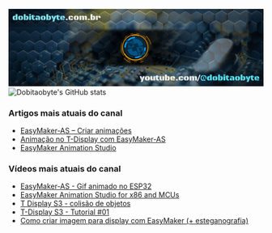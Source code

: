 ![Welcome to Do bit Ao Byte](./dobitaobyte-github.jpg)
![Dobitaobyte's GitHub stats](https://github-readme-stats.vercel.app/api?username=DjamesSuhanko&show_icons=true&theme=radical)

### Artigos mais atuais do canal
<!-- BLOG-POST-LIST:START -->
- [EasyMaker-AS –  Criar animações](https://www.dobitaobyte.com.br/easymaker-as-criar-animacoes/)
- [Animação no T-Display com EasyMaker-AS](https://www.dobitaobyte.com.br/animacao-no-t-display-com-easymaker-as/)
- [EasyMaker Animation Studio](https://www.dobitaobyte.com.br/easymaker-animation-studio/)
<!-- BLOG-POST-LIST:END -->

### Vídeos mais atuais do canal
<!-- YOUTUBE-POST-LIST:START -->
- [EasyMaker-AS - Gif animado no ESP32](https://www.youtube.com/watch?v=FxwwzkmMvfE)
- [EasyMaker Animation Studio for x86 and MCUs](https://www.youtube.com/watch?v=3nGWqujnzlQ)
- [T Display S3 - colisão de objetos](https://www.youtube.com/watch?v=VjoNu9SCD40)
- [T-Display S3 - Tutorial #01](https://www.youtube.com/watch?v=CCTERa9nWV0)
- [Como criar imagem para display com EasyMaker &lpar;+ esteganografia&rpar;](https://www.youtube.com/watch?v=gb42V88JtKU)
<!-- YOUTUBE-POST-LIST:END -->